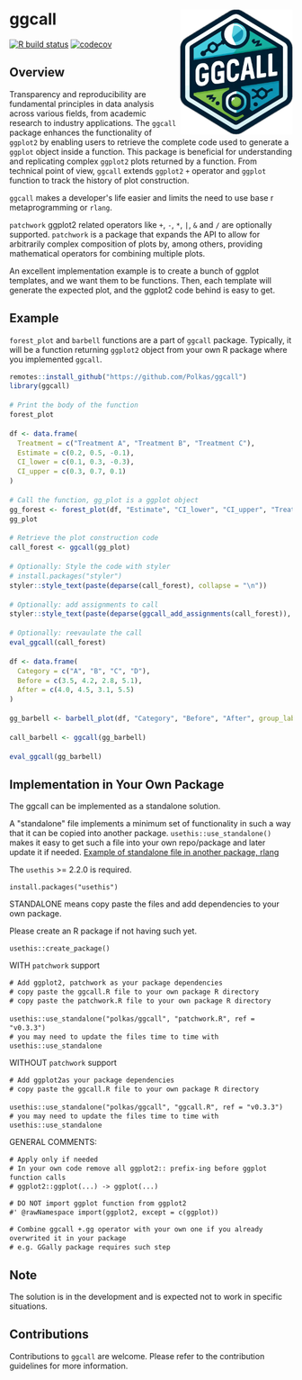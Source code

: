 # ggcall <a href='https://github.com/polkas/ggcall'><img src='man/figures/ggcall_logo.png' align="right" width="200px" /></a>
[![R build status](https://github.com/polkas/ggcall/workflows/R-CMD-check/badge.svg)](https://github.com/polkas/ggcall/actions)
[![codecov](https://codecov.io/gh/Polkas/ggcall/branch/main/graph/badge.svg)](https://app.codecov.io/gh/Polkas/ggcall)

## Overview

Transparency and reproducibility are fundamental principles in data analysis across various fields, from academic
research to industry applications. The `ggcall` package enhances the functionality of `ggplot2` by enabling users to retrieve the complete code used to generate a `ggplot` object inside a function. This package is beneficial for understanding and replicating complex `ggplot2` plots returned by a function. From technical point of view, `ggcall` extends `ggplot2` `+` operator and `ggplot` function to track the history of plot construction.

`ggcall` makes a developer's life easier and limits the need to use base r metaprogramming or `rlang`.

`patchwork` ggplot2 related operators like `+`, `-`, `*`, `|`, `&` and `/` are optionally supported. 
`patchwork` is a package that expands the API to allow for arbitrarily complex composition of plots by, 
among others, providing mathematical operators for combining multiple plots.

An excellent implementation example is to create a bunch of ggplot templates, and we want them to be functions.
Then, each template will generate the expected plot, and the ggplot2 code behind is easy to get.

## Example

`forest_plot`  and `barbell` functions are a part of `ggcall` package.
Typically, it will be a function returning `ggplot2` object from your own R package where you implemented `ggcall`.


```r
remotes::install_github("https://github.com/Polkas/ggcall")
library(ggcall)

# Print the body of the function
forest_plot

df <- data.frame(
  Treatment = c("Treatment A", "Treatment B", "Treatment C"),
  Estimate = c(0.2, 0.5, -0.1),
  CI_lower = c(0.1, 0.3, -0.3),
  CI_upper = c(0.3, 0.7, 0.1)
)

# Call the function, gg_plot is a ggplot object
gg_forest <- forest_plot(df, "Estimate", "CI_lower", "CI_upper", "Treatment")
gg_plot

# Retrieve the plot construction code
call_forest <- ggcall(gg_plot)

# Optionally: Style the code with styler
# install.packages("styler")
styler::style_text(paste(deparse(call_forest), collapse = "\n"))

# Optionally: add assignments to call
styler::style_text(paste(deparse(ggcall_add_assignments(call_forest)), collapse = "\n"))

# Optionally: reevaulate the call
eval_ggcall(call_forest)

df <- data.frame(
  Category = c("A", "B", "C", "D"),
  Before = c(3.5, 4.2, 2.8, 5.1),
  After = c(4.0, 4.5, 3.1, 5.5)
)

gg_barbell <- barbell_plot(df, "Category", "Before", "After", group_labels = c("Before", "After"))

call_barbell <- ggcall(gg_barbell)

eval_ggcall(gg_barbell)
```

## Implementation in Your Own Package

The ggcall can be implemented as a standalone solution.

A "standalone" file implements a minimum set of functionality in such a way that it can be copied into another package. 
`usethis::use_standalone()` makes it easy to get such a file into your own repo/package and later update it if needed.
[Example of standalone file in another package, rlang](https://github.com/r-lib/rlang/blob/main/R/standalone-purrr.R)

The `usethis` >= 2.2.0 is required.

```
install.packages("usethis")
```

STANDALONE means copy paste the files and add dependencies to your own package.

Please create an R package if not having such yet.

```
usethis::create_package()
```

WITH `patchwork` support

```
# Add ggplot2, patchwork as your package dependencies
# copy paste the ggcall.R file to your own package R directory
# copy paste the patchwork.R file to your own package R directory

usethis::use_standalone("polkas/ggcall", "patchwork.R", ref = "v0.3.3")
# you may need to update the files time to time with usethis::use_standalone
```

WITHOUT `patchwork` support

```
# Add ggplot2as your package dependencies
# copy paste the ggcall.R file to your own package R directory

usethis::use_standalone("polkas/ggcall", "ggcall.R", ref = "v0.3.3")
# you may need to update the files time to time with usethis::use_standalone
```

GENERAL COMMENTS:

```
# Apply only if needed
# In your own code remove all ggplot2:: prefix-ing before ggplot function calls
# ggplot2::ggplot(...) -> ggplot(...)
```

```
# DO NOT import ggplot function from ggplot2
#' @rawNamespace import(ggplot2, except = c(ggplot))
```

```
# Combine ggcall +.gg operator with your own one if you already overwrited it in your package
# e.g. GGally package requires such step
```

## Note

The solution is in the development and is expected not to work in specific situations.

## Contributions

Contributions to `ggcall` are welcome. Please refer to the contribution guidelines for more information.

